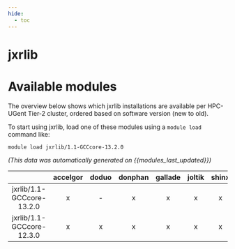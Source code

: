 ```yaml
---
hide:
  - toc
---
```


jxrlib
======

# Available modules


The overview below shows which jxrlib installations are available per HPC-UGent Tier-2 cluster, ordered based on software version (new to old).

To start using jxrlib, load one of these modules using a `module load` command like:

```shell
module load jxrlib/1.1-GCCcore-13.2.0
```

*(This data was automatically generated on {{modules_last_updated}})*  

| |accelgor|doduo|donphan|gallade|joltik|shinx|
| :---: | :---: | :---: | :---: | :---: | :---: | :---: |
|jxrlib/1.1-GCCcore-13.2.0|x|-|x|x|x|x|
|jxrlib/1.1-GCCcore-12.3.0|x|x|x|x|x|x|
